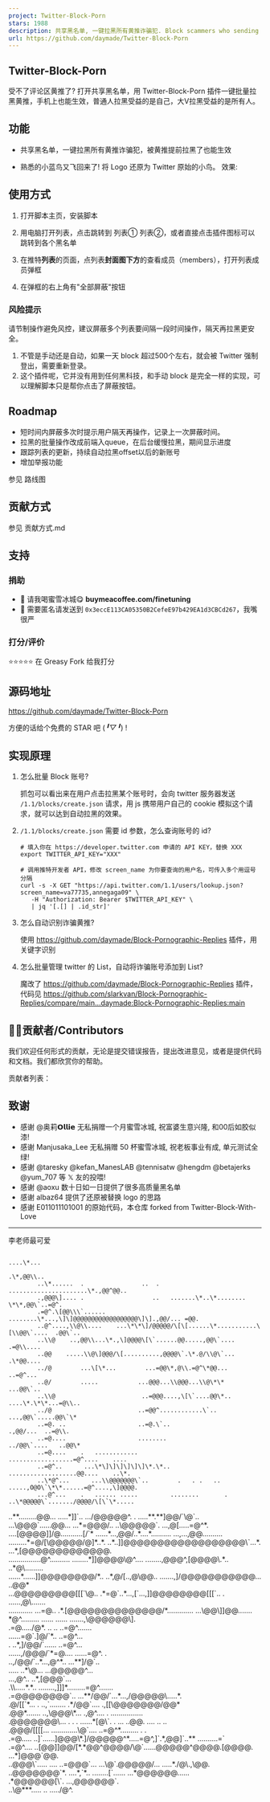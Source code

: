 ```yaml
---
project: Twitter-Block-Porn
stars: 1988
description: 共享黑名单, 一键拉黑所有黄推诈骗犯. Block scammers who sending fake porn comments, and help you improve your experience using Twitter.
url: https://github.com/daymade/Twitter-Block-Porn
---
```


Twitter-Block-Porn
------------------

受不了评论区黄推了? 打开共享黑名单，用 Twitter-Block-Porn 插件一键批量拉黑黄推，手机上也能生效，普通人拉黑受益的是自己，大V拉黑受益的是所有人。

功能
--

-   共享黑名单，一键拉黑所有黄推诈骗犯，被黄推提前拉黑了也能生效
    
-   熟悉的小蓝鸟又飞回来了! 将 Logo 还原为 Twitter 原始的小鸟。 效果:
    

使用方式
----

1.  打开脚本主页，安装脚本
    
2.  用电脑打开列表，点击跳转到 列表① 列表②，或者直接点击插件图标可以跳转到各个黑名单
    
3.  在推特**列表**的页面，点列表**封面图下方**的查看成员（members），打开列表成员弹框
    
4.  在弹框的右上角有"全部屏蔽"按钮
    

### 风险提示

请节制操作避免风控，建议屏蔽多个列表要间隔一段时间操作，隔天再拉黑更安全。

1.  不管是手动还是自动，如果一天 block 超过500个左右，就会被 Twitter 强制登出，需要重新登录。
2.  这个插件呢，它并没有用到任何黑科技，和手动 block 是完全一样的实现，可以理解脚本只是帮你点击了屏蔽按钮。

Roadmap
-------

-   短时间内屏蔽多次时提示用户隔天再操作，记录上一次屏蔽时间。
-   拉黑的批量操作改成前端入queue，在后台缓慢拉黑，期间显示进度
-   跟踪列表的更新，持续自动拉黑offset以后的新账号
-   增加举报功能

参见 路线图

贡献方式
----

参见 贡献方式.md

支持
--

### 捐助

-   💝 请我喝蜜雪冰城😋 **buymeacoffee.com/finetuning**
-   👤 需要匿名请发送到 `0x3eccE113CA05350B2CefeE97b429EA1d3CBCd267`，我嘴很严

### 打分/评价

⭐⭐⭐⭐⭐ 在 Greasy Fork 给我打分

源码地址
----

https://github.com/daymade/Twitter-Block-Porn

方便的话给个免费的 STAR 吧 (_╹▽╹_) !

实现原理
----

1.  怎么批量 Block 账号?
    
    抓包可以看出来在用户点击拉黑某个账号时，会向 twitter 服务器发送 `/1.1/blocks/create.json` 请求，用 js 携带用户自己的 cookie 模拟这个请求，就可以达到自动拉黑的效果。
    
2.  `/1.1/blocks/create.json` 需要 id 参数，怎么查询账号的 id?
    
    ```
    # 填入你在 https://developer.twitter.com 申请的 API KEY，替换 XXX
    export TWITTER_API_KEY="XXX"
    
    # 调用推特开发者 API，修改 screen_name 为你要查询的用户名，可传入多个用逗号分隔
    curl -s -X GET "https://api.twitter.com/1.1/users/lookup.json?screen_name=va77735,annegaga09" \
       -H "Authorization: Bearer $TWITTER_API_KEY" \
       | jq '[.[] | .id_str]'
    ```
    
3.  怎么自动识别诈骗黄推?
    
    使用 https://github.com/daymade/Block-Pornographic-Replies 插件，用关键字识别
    
4.  怎么批量管理 twitter 的 List，自动将诈骗账号添加到 List?
    
    魔改了 https://github.com/daymade/Block-Pornographic-Replies 插件，代码见 https://github.com/slarkvan/Block-Pornographic-Replies/compare/main...daymade:Block-Pornographic-Replies:main
    

👨‍💻贡献者/Contributors
---------------------

我们欢迎任何形式的贡献，无论是提交错误报告，提出改进意见，或者是提供代码和文档。我们都欣赏你的帮助。

贡献者列表：

致谢
--

-   感谢 @奥莉𝗢𝗹𝗹𝗶𝗲 无私捐赠一个月蜜雪冰城, 祝富婆生意兴隆, 和00后如胶似漆!
-   感谢 Manjusaka\_Lee 无私捐赠 50 杯蜜雪冰城, 祝老板事业有成, 单元测试全绿!
-   感谢 @taresky @kefan\_ManesLAB @tennisatw @hengdm @betajerks @yum\_707 等 𝕏 友的投喂!
-   感谢 @aoxu 数十日如一日提供了很多高质量黑名单
-   感谢 albaz64 提供了还原被替换 logo 的思路
-   感谢 E011011101001 的原始代码，本仓库 forked from Twitter-Block-With-Love

* * *

李老师最可爱

                                                                                                   
                                                                                                   
                                                                        ....\*...                   
                                                                        .\*,@@\\..                   
            ..\*......  .                ..  .   ......................\*.,@@^@@..                   
            .,@@@\].... .                   ..   .......\*..\*........ \*\*,@@\`..=@^.                   
            .=@^.\[@@\\\`......    ........\*...,\]\]@@@@@@@@@@@@@@@@@@\]\].,@@/... =@@.                   
            ..@^....,\\@\\....    ...\*\*\]/@@@@@/\[\[......\*...........\[\\@@\`....  .@@\`..                 
            ..\\@    ..,@@\\...\*.,\]@@@@\[\`......@@.....,@@\`....                .=@\\....               
            ..@@    .....\\@\]@@@/\[..........,@@@@\`.\*.@/\\@\`...                .\*@@....               
            ../@        ...\[\*...        ...=@@\*,@\\.=@^\*@@...                ..=@^...               
            ..@/        .....           ...@@@...\\@@@...\\@\*\*                ...@@\`..               
            ..\\@                        ..=@@@....,\[\`....@@\*..      ....\*.\*\*...=@\\..               
            ../@                        ..=@@^............\`..       ...,@@\`.....@@\`\*               
            ..=@. ..                    ..=@.\`..                    .,@@/...  ..=@\\.               
            ..=@....                    ........                  ../@@\`....   ..@@\*               
            ..=@....    .   ............                       ..................=@^....    ....   
            ..=@^..      ...\*\]\]\]\]\]\]\*.\*..                       ...................@@....    ..\*.   
            ..\*@^...      ...\\@@@@@@@\`..        .   . .   ..    .....,O@O\`\*\*......=@^....,\]@@@@.   
            ...@^...    .   ...... .....         ........       . ..\*@@@@@\`......./@@@@/\[\`\*.....   
  ..\*\*.........@@...   .....\*\]\]\`..            .../@@@@@^. .         .....\*\*.\*\*\]@@/\`\\@\`..           
 ...\\@@@\`......@@...   ...\*=@@@/..             ..\\@@@@@\`.               ...,@\[.....=@^\*.           
    ....\[@@@@\]\]/@...........\[/\`\*        ......\*...,@@/..\*....\*..........    ...,...,@@..........   
     .........\*=@/\[\\@@@@@/@\]\*..\*.       ..\*..\]\]@@@@@@@@@@@@@@@@@@\\\`...\*.    ...\*,\[@@@@@@@@@@@@@.   
................@^.......... ........\*\]\]@@@@\\@^.... ........,@@@^,\[@@@@\\.\*..      ..\*@\\.........   
 ......\*......\]\]@@@@@@@@/\*..    ..\*,@/\[..,@\\@@..    .......,\]/@@@@@@@@@@@...       ..@@\*           
...@@@@@@@@@\[\[\[\`\\@..            .\*=@\`..\*...,\[\`...,\]\]@@@@@@@@\[\[\[\`..           . ......,@\\.......    
............ ...=@..            .\*.\[@@@@@@@@@@@@@@/\*.............            ...\\@@\\\]\]@@.......    
                \*@^.........        ......  ......                            .......,\\@@@@@@\\\].   
                .=@...../@\*.         ..                                          .. ..=@^.......   
           ......=@\`.\]@/\`\*..                                                        ..=@^...       
          . ..\*,\]/@@/\`......                                                        ..=@^...       
    ......,/@@@/\`\*=@....                                                        ......=@^. .       
    ..,/@@/\`..\*...,@^\*..                                                        ...\*\*\]/@\`..        
     .....      ..\*\\@...                                                        ...@@@@@^...       
                ...,@^..                                                        ..\*,\[@@@\`...       
                   .\\\\.....\*.\*..                                ........,\]\]\]\*.........=@^.......   
                   .=@@@@@@@@\`..                                ...\*\*/@@/\`...\*...,/@@@@@\\.....\*.   
                    .@/\[\[\`\*... .            ..,\`........        .\*/@@\`....      .,\[\[\\@@@@@@@/@@\*   
                    .@@\*.......             ..,\\@@@\\\*...        .,@^....   .    ................   
                    .@@@@@@@\\...   .    . . ......\*\[@\\\`. . ... ..@@.    ....  ..            ..     
                    .@@@/\[\[\[\[...        .............\\@\`....  ..=@^\*.........               .  .   
                    .=@.....    ..\]\`......\]@@@\\\*.\]/@@@@@^\*.....=@^,\]\`.\*,@@\]\`..\*\*    ..........=\`   
                    .=@^....    ..\[@@\]\]@@/\[\*.\*@@^@@@@/\\@\`......@@@@@^@@@@.\[@@@@.    ...\*\]@@@\`@@.   
                    ..@@@\\\`.....    ....     ..=@@@\`...     ...\\@\`.@@@@@/...    .....\*./@\\.,\\@@.   
                    ..@@@@@@@\`\*.            ....\*,\`\*..      ........\[\`......    ...\*@@@@@@......   
                    .\*@@@@@@\[\\\`.                                                ...,@@@@@@\`.       
                    ..\\@\*\*\*.....                                                .. ...../@^.
